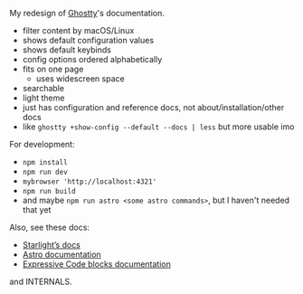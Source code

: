 My redesign of [Ghostty](https://ghostty.org/)'s documentation.

- filter content by macOS/Linux
- shows default configuration values
- shows default keybinds
- config options ordered alphabetically
- fits on one page
  - uses widescreen space
- searchable
- light theme
- just has configuration and reference docs, not about/installation/other docs
- like `ghostty +show-config --default --docs | less` but more usable imo

For development:

- `npm install`
- `npm run dev`
- `mybrowser 'http://localhost:4321'`
- `npm run build`
- and maybe `npm run astro <some astro commands>`, but I haven't needed that yet

Also, see these docs:

- [Starlight’s docs](https://starlight.astro.build/)
- [Astro documentation](https://docs.astro.build)
- [Expressive Code blocks documentation](https://expressive-code.com/)

and INTERNALS.
